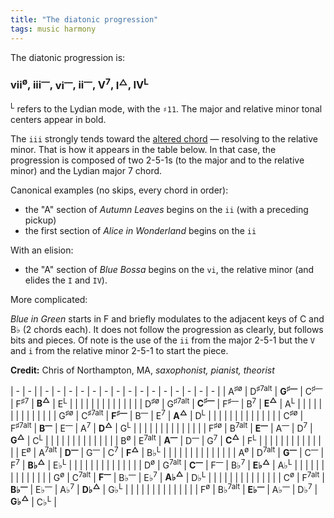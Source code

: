 ```yaml
---
title: "The diatonic progression"
tags: music harmony
---
```


<style type="text/css" rel="stylesheet">
.wrapper {
  max-width: 1200px;
  max-width: 1200px;
}
</style>

The diatonic progression is:

### vii<sup>ø</sup>, iii<sup>—</sup>, **vi<sup>—</sup>**, ii<sup>—</sup>, V<sup>7</sup>, **I<sup>△</sup>**, IV<sup>L</sup>

<sup>L</sup> refers to the Lydian mode, with the `♯11`. The major and relative minor tonal centers appear in bold.

The `iii` strongly tends toward the [altered chord](https://en.wikipedia.org/wiki/Altered_chord) — resolving to the relative minor. That is how it appears in the table below. In that case, the progression is composed of two 2-5-1s (to the major and to the relative minor) and the Lydian major 7 chord.

Canonical examples (no skips, every chord in order):

- the "A" section of _Autumn Leaves_ begins on the `ii` (with a preceding pickup)
- the first section of _Alice in Wonderland_ begins on the `ii`

With an elision:

- the "A" section of _Blue Bossa_ begins on the `vi`, the relative minor (and elides the `I` and `IV`).

More complicated:

_Blue in Green_ starts in F and briefly modulates to the adjacent keys of C and B♭ (2 chords each). It does not follow the progression as clearly, but follows bits and pieces. Of note is the use of the `ii` from the major 2-5-1 but the `V` and `i` from the relative minor 2-5-1 to start the piece.

**Credit:** Chris of Northampton, MA, _saxophonist, pianist, theorist_

| - | - | | - | - | - | - | - | - | - | - | - | - | - | - | - | - | - |
| A<sup>♯ø</sup> | D<sup>♯7alt</sup> | **G<sup>♯—</sup>** | C<sup>♯—</sup> | F<sup>♯7</sup> | **B<sup>△</sup>** | E<sup>L</sup> | | | | | | | | | | | |
| | D<sup>♯ø</sup> | G<sup>♯7alt</sup> | **C<sup>♯—</sup>** | F<sup>♯—</sup> | B<sup>7</sup> | **E<sup>△</sup>** | A<sup>L</sup> | | | | | | | | | | |
| | | G<sup>♯ø</sup> | C<sup>♯7alt</sup> | **F<sup>♯—</sup>** | B<sup>—</sup> | E<sup>7</sup> | **A<sup>△</sup>** | D<sup>L</sup> | | | | | | | | | |
| | | | C<sup>♯ø</sup> | F<sup>♯7alt</sup> | **B<sup>—</sup>** | E<sup>—</sup> | A<sup>7</sup> | **D<sup>△</sup>** | G<sup>L</sup> | | | | | | | | |
| | | | | F<sup>♯ø</sup> | B<sup>7alt</sup> | **E<sup>—</sup>** | A<sup>—</sup> | D<sup>7</sup> | **G<sup>△</sup>** | C<sup>L</sup> | | | | | | | |
| | | | | | B<sup>ø</sup> | E<sup>7alt</sup> | **A<sup>—</sup>** | D<sup>—</sup> | G<sup>7</sup> | **C<sup>△</sup>** | F<sup>L</sup> | | | | | | |
| | | | | | | E<sup>ø</sup> | A<sup>7alt</sup> | **D<sup>—</sup>** | G<sup>—</sup> | C<sup>7</sup> | **F<sup>△</sup>** | B♭<sup>L</sup> | | | | | |
| | | | | | | | A<sup>ø</sup> | D<sup>7alt</sup> | **G<sup>—</sup>** | C<sup>—</sup> | F<sup>7</sup> | **B♭<sup>△</sup>** | E♭<sup>L</sup> | | | | |
| | | | | | | | | D<sup>ø</sup> | G<sup>7alt</sup> | **C<sup>—</sup>** | F<sup>—</sup> | B♭<sup>7</sup> | **E♭<sup>△</sup>** | A♭<sup>L</sup> | | | |
| | | | | | | | | | G<sup>ø</sup> | C<sup>7alt</sup> | **F<sup>—</sup>** | B♭<sup>—</sup> | E♭<sup>7</sup> | **A♭<sup>△</sup>** | D♭<sup>L</sup> | | |
| | | | | | | | | | | C<sup>ø</sup> | F<sup>7alt</sup> | **B♭<sup>—</sup>** | E♭<sup>—</sup> | A♭<sup>7</sup> | **D♭<sup>△</sup>** | G♭<sup>L</sup> | |
| | | | | | | | | | | | F<sup>ø</sup> | B♭<sup>7alt</sup> | **E♭<sup>—</sup>** | A♭<sup>—</sup> | D♭<sup>7</sup> | **G♭<sup>△</sup>** | C♭<sup>L</sup> |

